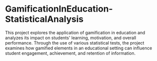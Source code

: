 # GamificationInEducation-StatisticalAnalysis
This project explores the application of gamification in education and analyzes its impact on students' learning, motivation, and overall performance. Through the use of various statistical tests, the project examines how gamified elements in an educational setting can influence student engagement, achievement, and retention of information.
